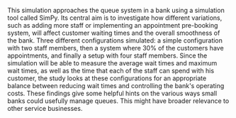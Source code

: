 This simulation approaches the queue system in a bank using a simulation tool called SimPy. Its central aim is to investigate how different variations, such as adding more staff or implementing an appointment pre-booking system, will affect customer waiting times and the overall smoothness of the bank. Three different configurations simulated: a simple configuration with two staff members, then a system where 30% of the customers have appointments, and finally a setup with four staff members. Since the simulation will be able to measure the average wait times and maximum wait times, as well as the time that each of the staff can spend with his customer, the study looks at these configurations for an appropriate balance between reducing wait times and controlling the bank's operating costs. These findings give some helpful hints on the various ways small banks could usefully manage queues. This might have broader relevance to other service businesses.
